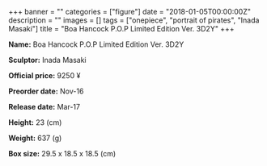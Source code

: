 +++
banner = ""
categories = ["figure"]
date = "2018-01-05T00:00:00Z"
description = ""
images = []
tags = ["onepiece", "portrait of pirates", "Inada Masaki"]
title = "Boa Hancock P.O.P Limited Edition Ver. 3D2Y"
+++

**Name:** Boa Hancock P.O.P Limited Edition Ver. 3D2Y

**Sculptor:** Inada Masaki

**Official price:** 9250 ¥

**Preorder date:** Nov-16

**Release date:** Mar-17

**Height:** 23 (cm)

**Weight:** 637 (g)

**Box size:** 29.5 x 18.5 x 18.5 (cm)
